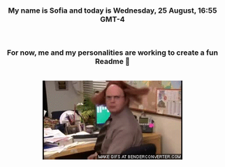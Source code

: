 


<div align="center">
<h3 >My name is Sofia and today is Wednesday, 25 August, 16:55 GMT-4</h3><br>
<h3 >For now, me and my personalities are working to create a fun Readme 👋
</h3><br>
<img src='img/dwight.gif' alt='working...'/>
</div>
